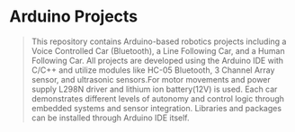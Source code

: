 # Arduino Projects
> This repository contains Arduino-based robotics projects including a Voice Controlled Car (Bluetooth), a Line Following Car, and a Human Following Car.
> All projects are developed using the Arduino IDE with C/C++ and utilize modules like HC-05 Bluetooth, 3 Channel Array sensor, and ultrasonic sensors.For motor movements and power supply L298N driver and lithium ion battery(12V) is used.
> Each car demonstrates different levels of autonomy and control logic through embedded systems and sensor integration.
> Libraries and packages can be installed through Arduino IDE itself.

